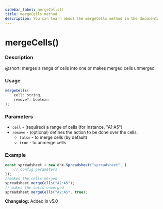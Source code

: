 ```yaml
---
sidebar_label: mergeCells()
title: mergeCells method
description: You can learn about the mergeCells method in the documentation of the DHTMLX JavaScript Spreadsheet library. Browse developer guides and API reference, try out code examples and live demos, and download a free 30-day evaluation version of DHTMLX Spreadsheet.
---
```


# mergeCells()

### Description

@short: merges a range of cells into one or makes merged cells unmerged

### Usage

~~~js
mergeCells( 
    cell: string,
    remove?: boolean
);
~~~

### Parameters

- `cell` - (required) a range of cells (for instance, "A1:A5")
- `remove` - (optional) defines the action to be done over the cells:
    - `false` - to merge cells (by default)
    - `true` - to unmerge cells

### Example

~~~jsx {5,7}
const spreadsheet = new dhx.Spreadsheet("spreadsheet", {
    // config parameters
});
//makes the cells merged
spreadsheet.mergeCells("A2:A5");
// makes the cells unmerged
spreadsheet.mergeCells("A2:A5", true);
~~~

**Changelog:** Added in v5.0

